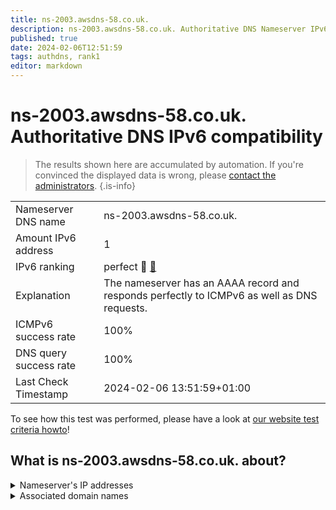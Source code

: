 ```yaml
---
title: ns-2003.awsdns-58.co.uk.
description: ns-2003.awsdns-58.co.uk. Authoritative DNS Nameserver IPv6 compatibility
published: true
date: 2024-02-06T12:51:59
tags: authdns, rank1
editor: markdown
---
```


# ns-2003.awsdns-58.co.uk. Authoritative DNS IPv6 compatibility

> The results shown here are accumulated by automation. If you're convinced the displayed data is wrong, please [contact the administrators](/howto/chat). 
{.is-info}




|   |   |
| - | - |
| Nameserver DNS name | ns-2003.awsdns-58.co.uk.
| Amount IPv6 address | 1
| IPv6 ranking | perfect :1st_place_medal: [🔗](/howto/ranking) |
| Explanation | The nameserver has an AAAA record and responds perfectly to ICMPv6 as well as DNS requests. |
| ICMPv6 success rate | 100%|
| DNS query success rate | 100% |
| Last Check Timestamp | 2024-02-06 13:51:59+01:00 |

To see how this test was performed, please have a look at [our website test criteria howto](/howto/testcriteria/authdns)!


## What is ns-2003.awsdns-58.co.uk. about?




<details>
<summary>Nameserver's IP addresses</summary>

2600:9000:5307:d300::1

</details>



<details>
<summary>Associated domain names</summary>

www.mylan.com

</details>
